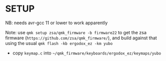 # SETUP

NB: needs avr-gcc 11 or lower to work apparently

Note: use `qmk setup zsa/qmk_firmware -b firmware22` to get the zsa firmware
(`https://github.com/zsa/qmk_firmware/`), and build against that using the usual
`qmk flash -kb ergodox_ez -km yubo`
- copy `keymap.c` into `~/qmk_firmware/keyboards/ergodox_ez/keymaps/yubo`

